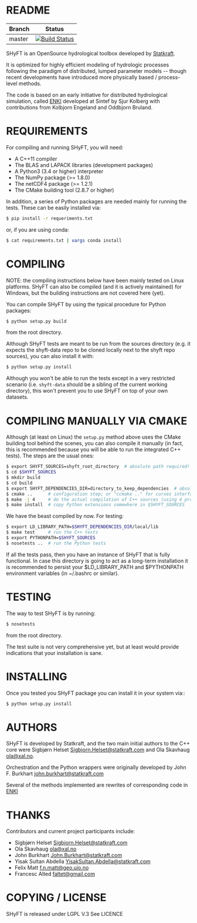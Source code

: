 README
======

|Branch      |Status   |
|------------|---------|
|master       | [![Build Status](https://travis-ci.org/statkraft/shyft.svg?branch=master)](https://travis-ci.org/statkraft/shyft) |

SHyFT is an OpenSource hydrological toolbox developed by
[Statkraft](http://www.statkraft.com).

It is optimized for highly efficient modeling of hydrologic processes
following the paradigm of distributed, lumped parameter models -- though
recent developments have introduced more physically based / process-level
methods.

The code is based on an early initiative for distributed hydrological
simulation, called [ENKI](https://bitbucket.org/enkiopensource/enki)
developed at Sintef by Sjur Kolberg with contributions from Kolbjorn
Engeland and Oddbjorn Bruland.

REQUIREMENTS
============

For compiling and running SHyFT, you will need:

* A C++11 compiler
* The BLAS and LAPACK libraries (development packages)
* A Python3 (3.4 or higher) interpreter
* The NumPy package (>= 1.8.0)
* The netCDF4 package (>= 1.2.1)
* The CMake building tool (2.8.7 or higher)

In addition, a series of Python packages are needed mainly for running
the tests.  These can be easily installed via:

```bash
$ pip install -r requeriments.txt
```

or, if you are using conda:

```bash
$ cat requirements.txt | xargs conda install
```

COMPILING
=========

NOTE: the compiling instructions below have been mainly tested on
Linux platforms.  SHyFT can also be compiled (and it is actively
maintained) for Windows, but the building instructions are not covered
here (yet).

You can compile SHyFT by using the typical procedure for Python packages:

```bash
$ python setup.py build
```

from the root directory.

Although SHyFT tests are meant to be run from the sources directory
(e.g. it expects the shyft-data repo to be cloned locally next to the
shyft repo sources), you can also install it with:

```bash
$ python setup.py install
```

Although you won't be able to run the tests except in a very
restricted scenario (i.e. `shyft-data` should be a sibling of the
current working directory), this won't prevent you to use SHyFT on top
of your own datasets.


COMPILING MANUALLY VIA CMAKE
============================

Although (at least on Linux) the `setup.py` method above uses the
CMake building tool behind the scenes, you can also compile it
manually (in fact, this is recommended because you will be able to run
the integrated C++ tests).  The steps are the usual ones:

```bash
$ export SHYFT_SOURCES=shyft_root_directory  # absolute path required!
$ cd $SHYFT_SOURCES
$ mkdir build
$ cd build
$ export SHYFT_DEPENDENCIES_DIR=directory_to_keep_dependencies  # absolute path
$ cmake ..      # configuration step; or "ccmake .." for curses interface
$ make -j 4     # do the actual compilation of C++ sources (using 4 processes)
$ make install  # copy Python extensions somewhere in $SHYFT_SOURCES
```

We have the beast compiled by now.  For testing:

```bash
$ export LD_LIBRARY_PATH=$SHYFT_DEPENDENCIES_DIR/local/lib
$ make test     # run the C++ tests
$ export PYTHONPATH=$SHYFT_SOURCES
$ nosetests ..  # run the Python tests
```

If all the tests pass, then you have an instance of SHyFT that is
fully functional.  In case this directory is going to act as a
long-term installation it is recommended to persist your
$LD_LIBRARY_PATH and $PYTHONPATH environment variables (in ~/.bashrc
or similar).


TESTING
=======

The way to test SHyFT is by running:

```bash
$ nosetests
```
from the root directory.

The test suite is not very comprehensive yet, but at least would provide
indications that your installation is sane.

INSTALLING
==========

Once you tested you SHyFT package you can install it in your system via::

```bash
$ python setup.py install
```

AUTHORS
=======

SHyFT is developed by Statkraft, and the two main initial authors to
the C++ core were Sigbjørn Helset <Sigbjorn.Helset@statkraft.com> and
Ola Skavhaug <ola@xal.no>.

Orchestration and the Python wrappers were originally developed by
John F. Burkhart <john.burkhart@statkraft.com>

Several of the methods implemented are rewrites of corresponding code in
[ENKI](https://bitbucket.org/enkiopensource/enki)

THANKS
======

Contributors and current project participants include:
 * Sigbjørn Helset <Sigbjorn.Helset@statkraft.com>
 * Ola Skavhaug <ola@xal.no>
 * John Burkhart <John.Burkhart@statkraft.com>
 * Yisak Sultan Abdella <YisakSultan.Abdella@statkraft.com>
 * Felix Matt <f.n.matt@geo.uio.no>
 * Francesc Alted <faltet@gmail.com>



COPYING / LICENSE
=================
SHyFT is released under LGPL V.3
See LICENCE
